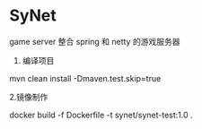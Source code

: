 # SyNet
game server 
整合 spring 和 netty 的游戏服务器


1. 编译项目

mvn clean install -Dmaven.test.skip=true

2.镜像制作

docker build -f Dockerfile -t synet/synet-test:1.0 .